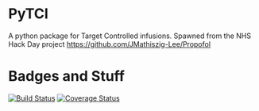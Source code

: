 # PyTCI

A python package for Target Controlled infusions. Spawned from the NHS Hack Day project https://github.com/JMathiszig-Lee/Propofol


# Badges and Stuff

[![Build Status](https://travis-ci.org/JMathiszig-Lee/PyTCI.svg?branch=master)](https://travis-ci.org/JMathiszig-Lee/PyTCI)
[![Coverage Status](https://coveralls.io/repos/github/JMathiszig-Lee/PyTCI/badge.svg?branch=master)](https://coveralls.io/github/JMathiszig-Lee/PyTCI?branch=master)
